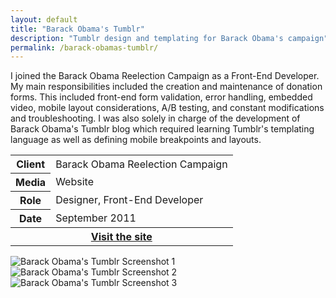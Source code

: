```yaml
---
layout: default
title: "Barack Obama's Tumblr"
description: "Tumblr design and templating for Barack Obama's campaign"
permalink: /barack-obamas-tumblr/
---
```


<section class="grid grid-item-12/12">
	<div class="grid-item-12/12 grid-item-7/12@md">
		<p>I joined the Barack Obama Reelection Campaign as a Front-End Developer. My main responsibilities included the creation and maintenance of donation forms. This included front-end form validation, error handling, embedded video, mobile layout considerations, A/B testing, and constant modifications and troubleshooting. I was also solely in charge of the development of Barack Obama's Tumblr blog which required learning Tumblr's templating language as well as defining mobile breakpoints and layouts.</p>
	</div>
	<aside class="project-meta grid-item-12/12 grid-item-5/12@md">
		<table>
			<tbody>
				<tr>
					<th>Client</th>
					<td>Barack Obama Reelection Campaign</td>
				</tr>
				<tr>
					<th>Media</th>
					<td>Website</td>
				</tr>
				<tr>
					<th>Role</th>
					<td>Designer, Front-End Developer</td>
				</tr>
				<tr>
					<th>Date</th>
					<td>September 2011</td>
				</tr>
				<tr>
					<th colspan="2" class="text-left pt-3">
						<a class="button" href="http://barackobama.tumblr.com">Visit the site</a>
					</th>
				</tr>
			</tbody>
		</table>
	</aside>
</section>
<section class="grid grid-item-12/12">
		<img class="grid-item-12/12" src="//jessetrippe-cdn-173419.appspot.com/portfolio/barack-obama-tumblr-1.png" alt="Barack Obama's Tumblr Screenshot 1">
		<img class="grid-item-12/12 grid-item-6/12@md" src="//jessetrippe-cdn-173419.appspot.com/portfolio/barack-obama-tumblr-2.png" alt="Barack Obama's Tumblr Screenshot 2">
		<img class="grid-item-12/12 grid-item-6/12@md" src="//jessetrippe-cdn-173419.appspot.com/portfolio/barack-obama-tumblr-3.png" alt="Barack Obama's Tumblr Screenshot 3">
</section>
